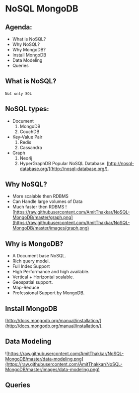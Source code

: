 # NoSQL  MongoDB

Agenda:
-------

* What is NoSQL?
* Why NoSQL?
* Why MongoDB?
* Install MongoDB
* Data Modeling
* Queries

## What is NoSQL?
`Not only SQL`

## NoSQL types:
* Document 
    1. MongoDB
    2. CouchDB
* Key-Value Pair
    1. Redis
    2. Cassandra
* Graph
    1. Neo4j
    2. HyperGraphDB
Popular NoSQL Database: [http://nosql-database.org/](http://nosql-database.org/).

## Why NoSQL?
* More scalable then RDBMS
* Can Handle large volumes of Data
* Much faster then RDBMS
![https://raw.githubusercontent.com/AmitThakkar/NoSQL-MongoDB/master/graph.png](https://raw.githubusercontent.com/AmitThakkar/NoSQL-MongoDB/master/images/graph.png)

## Why is MongoDB?
* A Document base NoSQL.
* Rich query model.
* Full Index Support
* High Performance and high available.
* Vertical + Horizontal scalable.
* Geospatial support.
* Map-Reduce
* Professional Support by MongoDB.

## Install MongoDB
[http://docs.mongodb.org/manual/installation/](http://docs.mongodb.org/manual/installation/).

## Data Modeling
![https://raw.githubusercontent.com/AmitThakkar/NoSQL-MongoDB/master/data-modeling.png](https://raw.githubusercontent.com/AmitThakkar/NoSQL-MongoDB/master/images/data-modeling.png)

## Queries
